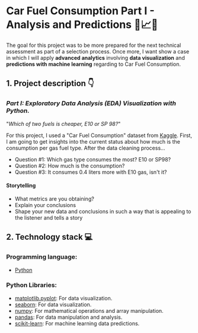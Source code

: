 # **Car Fuel Consumption Part I - Analysis and Predictions 🚗📈🔮**

The goal for this project was to be more prepared for the next technical assessment as part of a selection process. Once more, I want show a case in which I will apply **advanced analytics** involving **data visualization** and **predictions with machine learning** regarding to Car Fuel Consumption.

## 1. Project description 👇
 
### _Part I: Exploratory Data Analysis (EDA) Visualization with Python._
"_Which of two fuels is cheaper, E10 or SP 98?_"

For this project, I used a "Car Fuel Consumption" dataset from [Kaggle](https://www.kaggle.com/datasets/anderas/car-consume/). 
First, I am going to get insights into the current status about how much is the consumption per gas fuel type. After the data cleaning process...

- Question #1: Which gas type consumes the most? E10 or SP98?
- Question #2: How much is the consumption?
- Question #3: It consumes 0.4 liters more with E10 gas, isn't it?



#### Storytelling

- What metrics are you obtaining?
- Explain your conclusions
- Shape your new data and conclusions in such a way that is appealing to the listener and tells a story







<!-- ### Problems detected to solve are as follows:

- Complex issues and gaps that affect customer experience
- There is no assigned role structure for the identified problems
- No reporting system to communicate issues effectively to stakeholders
- Insufficient capacity to reply customer/user reviews -->


## **2. Technology stack 💻**

### Programming language:
- [Python](https://docs.python.org/3/)


### Python Libraries:
- [matplotlib.pyplot](https://matplotlib.org/stable/contents.html): For data visualization.
- [seaborn](https://seaborn.pydata.org/archive/0.11/index.html): For data visualization.
- [numpy](https://numpy.org/doc/stable/): For mathematical operations and array manipulation.
- [pandas](https://pandas.pydata.org/docs/reference/frame.html): For data manipulation and analysis.
- [scikit-learn](https://scikit-learn.org/stable/): For machine learning data predictions.

<!-- ### Functional architecture design:

![Spoti_pipeline](https://github.com/AndrewBavuels/Final-Project-Sentiment-Analysis-for-Customer-Experience-Reporting/blob/main/images/pipeline.png) -->

<!-- ## **3. Minimal Functional Product ⚙️**

- Notebook with the code that processes the dataset, from its Data Cleaning to the Area Classification, **described in the Functional architecture design**. 
- Dashboards for both Issues & Satisfaction Management uploaded to Tableau Public, containing the visualizations created from the processed dataset. **The link is found in the Demo as main.txt file**

### Dashboards previews:

- Issues Management: Dashboard from Negative Reviews

![Issues Dashboard](https://github.com/AndrewBavuels/Final-Project-Sentiment-Analysis-for-Customer-Experience-Reporting/blob/main/images/Issues%20Dashboard.png)

- Satisfaction Management: Dashboard from Positive Reviews

    > *"I named this dashboard Spotiliebers (a parody term from Justin Bieber Fans) referring to Spotify Users Support, in order to give a fresh touch to this project".*

![Spotiliebers Dashboard](https://github.com/AndrewBavuels/Final-Project-Sentiment-Analysis-for-Customer-Experience-Reporting/blob/main/images/Spotiliebers%20Dashboard.png)

## **4. Demo 📊📈📉**

To show what it looks like in action, [click here](https://public.tableau.com/app/profile/andres.buelvas.diago/viz/Final_Project_m3_main_Relational_Model/1_1_IssuesDashboard?publish=yes).
> **_Note:_** The demo is also contained in the main.txt file from the Dashboard folder.

## **5. Folder structure 📁**
```
└── project
    ├── _wip_
    ├── .gitignore
    ├── notebooks
    │   └── main.ipynb
    ├── images
    │   ├── pipeline.png
    │   ├── Issues_Dashboard.png
    │   └── Spotiliebers_Dashboard.png
    ├── data
    │   ├── raw
    │   │   └── spoti_reviews.csv
    │   └── processed
    │       └── reviews_report.csv
    ├── dashboard
    │   └── main.txt
    └── README.md    
```

## **5. Next steps 💡**

- Develop an action plan to address problem areas identified in the 80-20
- Establish a multidisciplinary team with clearly defined roles to address the problem areas identified in the 80-20
***
- Automate the connection with new data in the reporting system
- Integrate other data formats such as MySQL, PostgreSQL, JSON, XML

###  **Contact info📧**
For further information, reach me at andrew.bavuels@gmail.com -->
